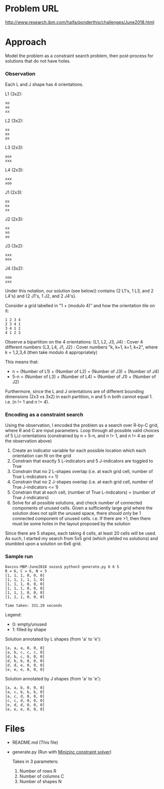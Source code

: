 # Problem URL

http://www.research.ibm.com/haifa/ponderthis/challenges/June2018.html

# Approach
Model the problem as a constraint search problem, then post-process for solutions that do not have holes.

### Observation

Each L and J shape has 4 orientations.

L1 (3x2):
```
xo
xo
xx
```

L2 (3x2):
```
xx
ox
ox
```

L3 (2x3):
```
oox
xxx
```

L4 (2x3):
```
xxx
xoo
```

J1 (2x3):
```
ox
ox
xx
```

J2 (2x3):
```
xx
xo
xo
```

J3 (3x2):
```
xxx
oox
```

J4 (3x2):
```
xoo
xxx
```

Under this notation, our solution (see below)) contains {2 L1's, 1 L3, and 2 L4's} and {2 J1's, 1 J2, and 2 J4's}.

Consider a grid labelled in "1 + (modulo 4)" and how the orientation tile on it:
```
1 2 3 4
2 3 4 1
3 4 1 2
4 1 2 3
```

Observe a bipartition on the 4 orientations:
{L1, L2, J3, J4} : Cover 4 different numbers
{L3, L4, J1, J2} : Cover numbers "k, k+1, k+1, k+2", where k = 1,2,3,4 (then take modulo 4 appropriately)

This means that:
- n = (Number of L1) + (Number of L2) = (Number of J3) + (Number of J4)
- 5-n = (Number of L3) + (Number of L4) = (Number of J1) + (Number of J2)

Furthermore, since the L and J orientations are of different bounding dimensions (2x3 vs 3x2) in each partition, n and 5-n both cannot equal 1. i.e. (n != 1 and n != 4).

### Encoding as a constraint search

Using the observation, I encoded the problem as a search over R-by-C grid, where R and C are input parameters. Loop through all possible valid choices of 5 L/J-orientations (constrained by n = 5-n, and n != 1, and n != 4 as per the observation above)
1. Create an indicator variable for each possible location which each orientation can fit on the grid
2. Constrain that exactly 5 L-indicators and 5 J-indicators are toggled to True
3. Constrain that no 2 L-shapes overlap (i.e. at each grid cell, number of True L-indicators <= 1)
4. Constrain that no 2 J-shapes overlap (i.e. at each grid cell, number of True J-indicators <= 1)
5. Constrain that at each cell, (number of True L-indicators) = (number of True J-indicators)
6. Solve for all possible solutions, and check number of connected components of unused cells. Given a sufficiently large grid where the solution does not split the unused space, there should only be 1 connected component of unused cells. i.e. If there are >1, then there must be some holes in the layout proposed by the solution

Since there are 5 shapes, each taking 4 cells, at least 20 cells will be used. As such, I started my search from 5x5 grid (which yielded no solutions) and stumbled upon a solution on 6x6 grid.

### Sample run
```
Davins-MBP:June2018 sozos$ python3 generate.py 6 6 5
R = 6, C = 6, N = 5
[1, 1, 1, 0, 0, 0]
[1, 1, 1, 1, 1, 0]
[1, 1, 1, 0, 0, 0]
[1, 1, 1, 0, 0, 0]
[1, 1, 1, 0, 0, 0]
[1, 1, 1, 0, 0, 0]

Time taken: 331.29 seconds
```
Legend:
- 0: empty/unused
- 1: filled by shape

Solution annotated by L shapes (from 'a' to 'e'):
```
[a, a, a, 0, 0, 0]
[a, b, c, c, c, 0]
[d, b, c, 0, 0, 0]
[d, b, b, 0, 0, 0]
[d, d, e, 0, 0, 0]
[e, e, e, 0, 0, 0]
```

Solution annotated by J shapes (from 'a' to 'e'):
```
[a, a, b, 0, 0, 0]
[a, c, b, b, b, 0]
[a, c, d, 0, 0, 0]
[c, c, d, 0, 0, 0]
[e, d, d, 0, 0, 0]
[e, e, e, 0, 0, 0]
```

# Files
* README.md (This file)
* generate.py (Run with [Minizinc constraint solver](http://www.minizinc.org/))

  Takes in 3 parameters:
  1. Number of rows R
  2. Number of columns C
  3. Number of shapes N
